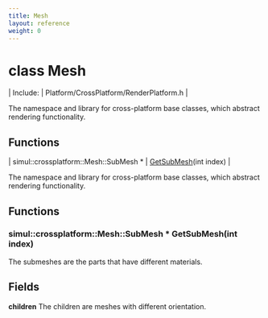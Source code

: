 ```yaml
---
title: Mesh
layout: reference
weight: 0
---
```

class Mesh
===

| Include: | Platform/CrossPlatform/RenderPlatform.h |

The namespace and library for cross-platform base classes, which abstract rendering functionality.
  


Functions
---

| simul::crossplatform::Mesh::SubMesh * | [GetSubMesh](#GetSubMesh)(int index) |

The namespace and library for cross-platform base classes, which abstract rendering functionality.
  


Functions
---

### <a name="GetSubMesh"/>simul::crossplatform::Mesh::SubMesh * GetSubMesh(int index)
The submeshes are the parts that have different materials.

Fields
---

**children**  The children are meshes with different orientation.
